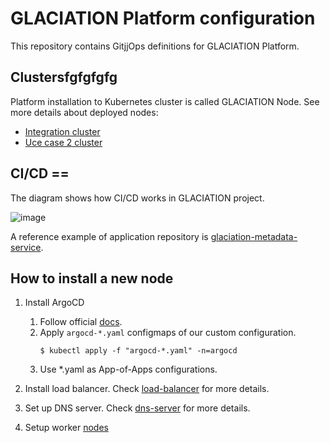 # GLACIATION Platform configuration

This repository contains GitjjOps definitions for GLACIATION Platform.

## Clustersfgfgfgfg

Platform installation to Kubernetes cluster is called GLACIATION Node. See more details about deployed nodes: 
* [Integration cluster](integration/README.md)
* [Uce case 2 cluster](UC2/README.md)

## CI/CD ==

The diagram shows how CI/CD works in GLACIATION project.

![image](docs/process-diagram.drawio.svg)

A reference example of application repository is [glaciation-metadata-service](https://github.com/glaciation-heu/glaciation-metadata-service).

## How to install a new node

1. Install ArgoCD
   1. Follow official [docs](https://argo-cd.readthedocs.io/en/stable/getting_started/).
   2. Apply `argocd-*.yaml` configmaps of our custom configuration.
      ```
      $ kubectl apply -f "argocd-*.yaml" -n=argocd
      ```
   3. Use *.yaml as App-of-Apps configurations.

2. Install load balancer. Check [load-balancer](docs/load-balancer/load-balancer.md) for more details.

3. Set up DNS server. Check [dns-server](docs/dns-server/node-configuration.md) for more details.

4. Setup worker [nodes](docs/worker/setup.md)

